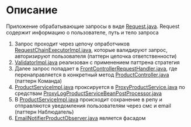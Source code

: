 # Описание

Приложение обрабатывающие запросы в виде [Request.java](src%2Fmain%2Fjava%2Fru%2Fclevertec%2Frequest%2FRequest.java). Request содержит информацию о пользователе, путь и тело запроса


1. Запрос проходит через цепочу опработчиков [RequestChainExecutorImpl.java](src%2Fmain%2Fjava%2Fru%2Fclevertec%2Frequest%2Fimpl%2FRequestChainExecutorImpl.java), которые валидируют запрос, авторизируют пользователя (паттерн цепочка ответственности) 
2. [ValidatorImpl.java](src%2Fmain%2Fjava%2Fru%2Fclevertec%2Fvalidator%2Fimpl%2FValidatorImpl.java) реализован с применением паттрена стратегия
3. Далее запрос попадает в [FrontControllerRequestHandler.java](src%2Fmain%2Fjava%2Fru%2Fclevertec%2Frequest%2Fimpl%2FFrontControllerRequestHandler.java), где перенаправляется в конкретный метод [ProductController.java](src%2Fmain%2Fjava%2Fru%2Fclevertec%2Fcontroller%2FProductController.java) (паттерн Команда)
4. [ProductServiceImpl.java](src%2Fmain%2Fjava%2Fru%2Fclevertec%2Fservice%2Fimpl%2FProductServiceImpl.java) проксируется в [ProxyProductService.java](src%2Fmain%2Fjava%2Fru%2Fclevertec%2Fconfig%2FProxyProductService.java) по средствам [ProxyLogProductServiceBeanPostProcessor.java](src%2Fmain%2Fjava%2Fru%2Fclevertec%2Fconfig%2FProxyLogProductServiceBeanPostProcessor.java)
5. В [ProductServiceImpl.java](src%2Fmain%2Fjava%2Fru%2Fclevertec%2Fservice%2Fimpl%2FProductServiceImpl.java) происходит сохранение в репу и отправляются уведомления пользователям через смс и email (паттерн Наблюдатель)
6. [EmailNotifierProductObserver.java](src%2Fmain%2Fjava%2Fru%2Fclevertec%2Fservice%2Fnotifier%2Fimpl%2FEmailNotifierProductObserver.java) является фасадом


